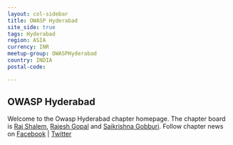 ```yaml
---
layout: col-sidebar
title: OWASP Hyderabad
site_side: true
tags: Hyderabad
region: ASIA
currency: INR
meetup-group: OWASPHyderabad
country: INDIA
postal-code: 

---
```

<!-- rebuild -->

OWASP Hyderabad
-------------
Welcome to the Owasp Hyderabad chapter homepage. The chapter board is <a href="mailto:raj.shalem@owasp.org">Raj Shalem</a>, <a href="mailto:rajesh.gopal@owasp.org">Rajesh Gopal</a> and <a href="mailto:saikrishna.gobburi@owasp.org">Saikrishna Gobburi</a>. Follow chapter news on [Facebook](https://www.facebook.com/OWASPHyderabad) | [Twitter](https://twitter.com/OWASPHyderabad) 


